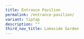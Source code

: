 ```yaml
---
title: Entrance Pavilion
permalink: /entrance-pavilion/
variant: tiptap
description: ""
third_nav_title: Lakeside Garden
---
```

